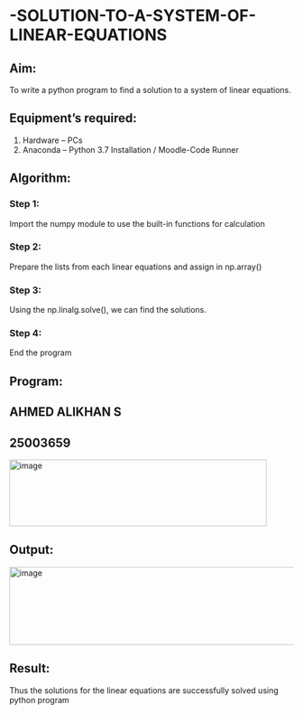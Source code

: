 # -SOLUTION-TO-A-SYSTEM-OF-LINEAR-EQUATIONS
## Aim:
To write a python program to find a solution to a system of linear equations.
## Equipment’s required:
1. 	Hardware – PCs
2. 	Anaconda – Python 3.7 Installation / Moodle-Code Runner
## Algorithm:
### Step 1: 
Import the numpy module to use the built-in functions for calculation
### Step 2: 
Prepare the lists from each linear equations and assign in np.array()
### Step 3: 
Using the np.linalg.solve(), we can find the solutions.
### Step 4: 
End the program
## Program:
## AHMED ALIKHAN S
## 25003659
<img width="456" height="118" alt="image" src="https://github.com/user-attachments/assets/760d008a-9da3-4e47-b82d-739eb46daf29" />


## Output:
<img width="508" height="138" alt="image" src="https://github.com/user-attachments/assets/eb648b9b-9c65-4804-8a78-0a27d0fb1f54" />

## Result: 
Thus the solutions for the linear equations are successfully solved using python program

